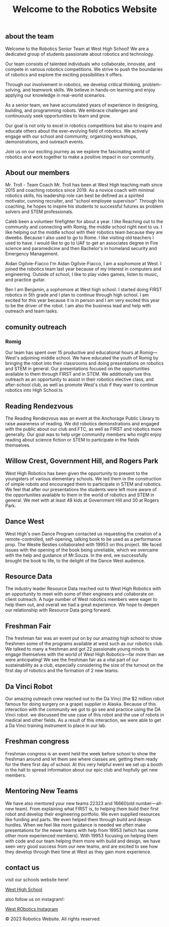 <!DOCTYPE html>
<html lang="en">
<head>
  <meta charset="UTF-8">
  <meta name="viewport" content="width=device-width, initial-scale=1.0">
  <title>Robotics Website</title>
  <link rel="stylesheet" href="styles.css">
</head>
<body>
  <header>
    <h1>Welcome to the Robotics Website</h1>
 
  </header>
  <section id="about the team">
          <h2>about the team</h2>

  <p>Welcome to the Robotics Senior Team at West High School! We are a dedicated group of students passionate about robotics and technology.</p>
  <p>Our team consists of talented individuals who collaborate, innovate, and compete in various robotics competitions. We strive to push the boundaries of robotics and explore the exciting possibilities it offers.</p>
  <p>Through our involvement in robotics, we develop critical thinking, problem-solving, and teamwork skills. We believe in hands-on learning and enjoy applying our knowledge in real-world scenarios.</p>
  <p>As a senior team, we have accumulated years of experience in designing, building, and programming robots. We embrace challenges and continuously seek opportunities to learn and grow.</p>
  <p>Our goal is not only to excel in robotics competitions but also to inspire and educate others about the ever-evolving field of robotics. We actively engage with our school and community, organizing workshops, demonstrations, and outreach events.</p>
  <p>Join us on our exciting journey as we explore the fascinating world of robotics and work together to make a positive impact in our community.</p>
  </section>

  <main>
    <section id="about our member">
      <h2>About our members</h2>
      <p>
Mr. Troll - Team Coach
Mr. Troll has been at West High teaching math since 2015 and coaching robotics since 2019. As a novice coach with minimal robotics skills, his leadership role can best be defined as a spirited motivator, cunning recruiter, and "school employee supervisor". Through his coaching, he hopes to inspire his students to successful futures as problem solvers and STEM professionals.

Caleb
been a volunteer firefighter for about a year. I like Reaching out to the community and connecting with Romig, the middle school right next to us. I like  helping out the middle school with their robotics team because they are dweebs. Because I also used to go to Rome. I like visiting old teachers I used to have. I would like to go to UAF to get an associates degree in Fire science and paramedicine and then Bachelor's in homeland security and Emergency Management.

Aidan Ogilvie-Fiacco
I'm Aidan Ogilvie-Fiacco, I am a sophomore at West. I joined the robotics team last year because of my interest in computers and engineering. Outside of school, I like to play video games, listen to music, and practice guitar.

Ben
I am Benjamin, a sophomore at West high school. I started doing FIRST robotics in 5th grade and I plan to continue through high school. I am excited for this year because it is in person and I am very excited this year to be the driver of the robot. I am also the business lead and help with outreach and team tasks.

</p>
    </section>
<main>

  <section id="community outreach">
      <h2>comunity outreach</h2>

<h3>Romig</h3>
<p>
Our team has spent over 15 productive and educational hours at Romig—West's adjoining middle school. We have educated the youth of Romig by bringing the robot into their classrooms and doing presentations on robotics and STEM in general. Our presentations focused on the opportunities available to them through FIRST and in STEM. We additionally use this outreach as an opportunity to assist in their robotics elective class, and after-school club, as well as promote West's club if they want to continue robotics into High School.ts </p>

<h2> Reading Rendezvous </h2>
<p>  The Reading Rendezvous was an event at the Anchorage Public Library to raise awareness of reading. We did robotics demonstrations and engaged with the public about our club and FTC, as well as FIRST and robotics more generally. Our goal was to help urge community members who might enjoy reading about science fiction or STEM to participate in the fields themselves.</p>

<h2> Willow Crest, Government Hill, and Rogers Park </h2>
<p>  West High Robotics has been given the opportunity to present to the youngsters of various elementary schools. We led them in the construction of simple robots and encouraged them to participate in STEM and robotics.  We feel that after our presentations the students were left more aware of the opportunities available to them in the world of robotics and STEM in general. We met with at least 48 kids at Government Hill and 30 at Rogers Park. </p>

<h2> Dance West </h2>
<p> West High's own Dance Program contacted us requesting the creation of a remote-controlled, self-opening, talking book to be used as a performance prop. The Westie Besties collaborated with 19953 on this project. We faced issues with the opening of the book being unreliable, which we overcame with the help and guidance of Mr.Souza. In the end, we successfully brought the book to life, to the delight of the Dance West audience. </p>

<h2> Resource Data </h2>
<p> The industry leader Resource Data reached out to West High Robotics with an opportunity to meet with some of their engineers and collaborate on client outreach. A huge number of West robotics members were eager to help them out, and overall we had a great experience. We hope to deepen our relationship with Resource Data going forward. </p>

<h2> Freshman Fair </h2>
<p> The freshman fair was an event put on by our amazing high school to show freshmen some of the programs available at west such as our robotics club. We talked to many a freshman and got 22 passionate young minds to engage themselves with the world of West High Robotics—far more than we were anticipating! We see the freshman fair as a vital part of our sustainability as a club, especially considering the size of the turnout on the first day of robotics and the formation of 2 new teams. </p>

<h2> Da Vinci Robot </h2>
<p> Our amazing outreach crew reached out to the Da Vinci (the $2 million robot famous for doing surgery on a grape) supplier in Alaska. Because of this interaction with the community we got to go see and practice using the DA Vinci robot. we discussed the use case of this robot and the use of robots in medical and other fields. As a result of this interaction, we were able to get a Da Vinci training instrument to place in our lab. </p>

<h2> Freshman congress </h2>
<p> Freshman congress is an event held the week before school to show the freshman around and let them see where classes are, getting them ready for the there first day of school. At this very helpful event we set up a booth in the hall to spread information about our epic club and hopfully get new members. </p>

<h2> Mentoring New Teams </h2>
<p> We have also mentored your new teams 22323 and 16660(old number—all-new team). From explaining what FIRST is, to helping them build their first robot and develop their engineering portfolio. We even supplied resources like funding and parts. We even helped them through build and design hurdles. When we feel like more guidance is needed we often make presentations for the newer teams with help from 19953 (which has some other more experienced members). With 19953 focusing on helping them with code and our team helping them more with build and design, we have seen very good success from our new teams, and are excited to see how they develop through their time at West as they gain more experience. </p>
  
  </section>



  <section id="contact us">
        <h2>contact us</h2>
<p> visit our schools website here!</p>
<a href="https://www.asdk12.org/west" target="_blank">West High School</a>

<p> also follow us on instagram!:</p>
<a href="https://www.instagram.com/westeaglerobotics/" target="_blank">West RObotics Instagram</a>


  </main>

  <footer>
    <p>&copy; 2023 Robotics Website. All rights reserved.</p>
  </footer>

  <script src="scripts.js"></script>
</body>
</html>
